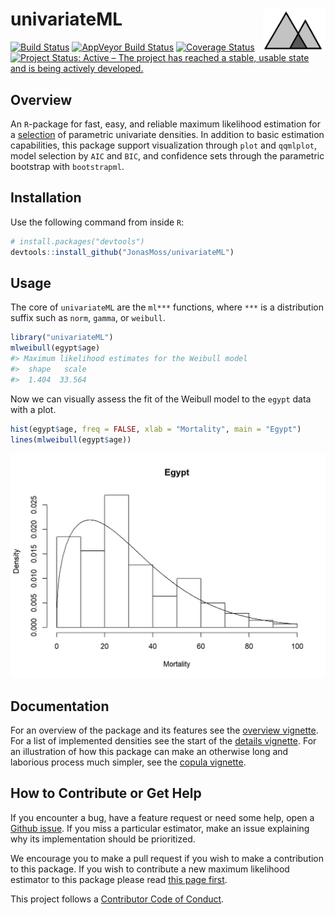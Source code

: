 
<!-- README.md is generated from README.Rmd. Please edit that file -->

# univariateML <img src="man/figures/logo.png" align="right" width="100" height="70" />

[![Build
Status](https://travis-ci.org/JonasMoss/univariateML.svg?branch=master)](https://travis-ci.org/JonasMoss/univariateML)
[![AppVeyor Build
Status](https://ci.appveyor.com/api/projects/status/github/JonasMoss/univariateML?branch=master&svg=true)](https://ci.appveyor.com/project/JonasMoss/univariateML)
[![Coverage
Status](https://codecov.io/gh/JonasMoss/univariateML/branch/master/graph/badge.svg)](https://codecov.io/gh/JonasMoss/univariateML?branch=master)
[![Project Status: Active – The project has reached a stable, usable
state and is being actively
developed.](https://www.repostatus.org/badges/latest/active.svg)](https://www.repostatus.org/#active)

## Overview

An `R`-package for fast, easy, and reliable maximum likelihood
estimation for a [selection](/vignettes/distributions.html) of
parametric univariate densities. In addition to basic estimation
capabilities, this package support visualization through `plot` and
`qqmlplot`, model selection by `AIC` and `BIC`, and confidence sets
through the parametric bootstrap with `bootstrapml`.

## Installation

Use the following command from inside `R`:

``` r
# install.packages("devtools")
devtools::install_github("JonasMoss/univariateML")
```

## Usage

The core of `univariateML` are the `ml***` functions, where `***` is a
distribution suffix such as `norm`, `gamma`, or `weibull`.

``` r
library("univariateML")
mlweibull(egypt$age)
#> Maximum likelihood estimates for the Weibull model 
#>  shape   scale  
#>  1.404  33.564
```

Now we can visually assess the fit of the Weibull model to the `egypt`
data with a plot.

``` r
hist(egypt$age, freq = FALSE, xlab = "Mortality", main = "Egypt")
lines(mlweibull(egypt$age))
```

<img src="man/figures/README-weibull_plot-1.png" width="750px" />

## Documentation

For an overview of the package and its features see the [overview
vignette](/vignettes/overview.html). For a list of implemented densities
see the start of the [details vignette](/vignettes/distributions.html).
For an illustration of how this package can make an otherwise long and
laborious process much simpler, see the [copula
vignette](/vignettes/copula.html).

## How to Contribute or Get Help

If you encounter a bug, have a feature request or need some help, open a
[Github issue](https://github.com/JonasMoss/univariateML/issues). If you
miss a particular estimator, make an issue explaining why its
implementation should be prioritized.

We encourage you to make a pull request if you wish to make a
contribution to this package. If you wish to contribute a new maximum
likelihood estimator to this package please read [this page
first](https://github.com/JonasMoss/univariateML/wiki/Adding-New-Densities).

This project follows a [Contributor Code of
Conduct](/CODE-OF-CONDUCT.md).
